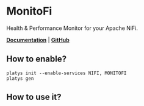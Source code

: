 # MonitoFi

Health & Performance Monitor for your Apache NiFi.

**[Documentation](https://github.com/microsoft/MonitoFi)** | **[GitHub](https://github.com/microsoft/MonitoFi)**

## How to enable?

```
platys init --enable-services NIFI, MONITOFI
platys gen
```

## How to use it?

